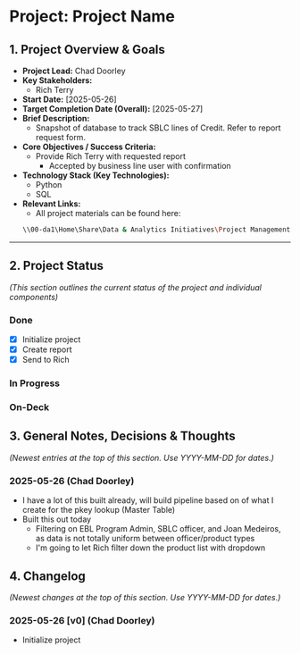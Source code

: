 # Project: Project Name 
## 1. Project Overview & Goals
*   **Project Lead:** Chad Doorley
*   **Key Stakeholders:**
    - Rich Terry
*   **Start Date:** [2025-05-26]
*   **Target Completion Date (Overall):** [2025-05-27]
*   **Brief Description:**
    - Snapshot of database to track SBLC lines of Credit. Refer to report request form.
*   **Core Objectives / Success Criteria:**
    - Provide Rich Terry with requested report
        - Accepted by business line user with confirmation
*   **Technology Stack (Key Technologies):**
    - Python
    - SQL
*   **Relevant Links:**
    - All project materials can be found here:
    ```bash
    \\00-da1\Home\Share\Data & Analytics Initiatives\Project Management\Credit_Loan_Review\SBLC_Lines
    ```
---
## 2. Project Status 
*(This section outlines the current status of the project and individual components)*

### Done
- [x] Initialize project
- [x] Create report
- [x] Send to Rich

### In Progress
### On-Deck


## 3. General Notes, Decisions & Thoughts
*(Newest entries at the top of this section. Use YYYY-MM-DD for dates.)*
### 2025-05-26 (Chad Doorley)
- I have a lot of this built already, will build pipeline based on of what I create for the pkey lookup (Master Table)
- Built this out today
    - Filtering on EBL Program Admin, SBLC officer, and Joan Medeiros, as data is not totally uniform between officer/product types
    - I'm going to let Rich filter down the product list with dropdown

## 4. Changelog
*(Newest changes at the top of this section. Use YYYY-MM-DD for dates.)*
### 2025-05-26 [v0] (Chad Doorley)
- Initialize project
